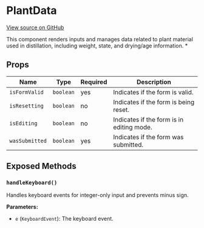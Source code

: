 # PlantData

[View source on GitHub](https://github.com/DestillApp/main/blob/main/frontend/src/components/plant/form/PlantData.vue)

This component renders inputs and manages data related to plant material used in distillation, including weight, state, and drying/age information.
 *

## Props

| Name | Type | Required | Description |
|------|------|----------|-------------|
| `isFormValid` | `boolean` | yes | Indicates if the form is valid. |
| `isResetting` | `boolean` | no | Indicates if the form is being reset. |
| `isEditing` | `boolean` | no | Indicates if the form is in editing mode. |
| `wasSubmitted` | `boolean` | yes | Indicates if the form was submitted. |

## Exposed Methods

### `handleKeyboard()`
Handles keyboard events for integer-only input and prevents minus sign.

**Parameters:**
- `e` (`KeyboardEvent`): The keyboard event.
